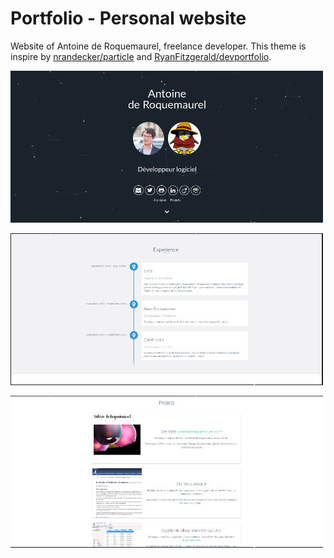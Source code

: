 Portfolio - Personal website
======================
Website of Antoine de Roquemaurel, freelance developer. This theme is inspire by [nrandecker/particle](https://github.com/nrandecker/particle) and         [RyanFitzgerald/devportfolio](https://github.com/RyanFitzgerald/devportfolio). 

![screen1](readme/images/screen1.jpg)

![screen1](readme/images/screen2.jpg)

![screen1](readme/images/screen3.jpg)
